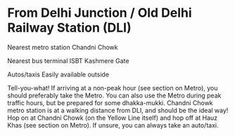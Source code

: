 # From Delhi Junction / Old Delhi Railway Station (DLI)


Nearest metro station
Chandni Chowk

Nearest bus terminal
ISBT Kashmere Gate

Autos/taxis
Easily available outside

Tell-you-what!
If arriving at a non-peak hour (see section on Metro), you should preferably take the Metro. You can also use the Metro during peak traffic hours, but be prepared for some dhakka-mukki. Chandni Chowk metro station is at a walking distance from DLI, and should be the ideal way! Hop on at Chandni Chowk (on the Yellow Line itself) and hop off at Hauz Khas (see section on Metro). If unsure, you can always take an auto/taxi.

